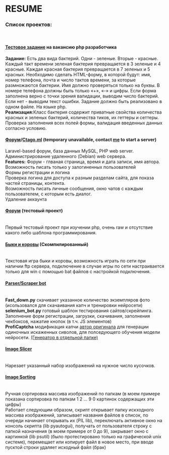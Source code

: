 # RESUME
<h3>Список проектов:</h3><br>
<h4><a href='https://github.com/ktago336/resume/tree/master/projects/test_task(PHP)'>Тестовое задание</a> на вакансию php разработчика<br></h4>
<b>Задание:</b> Есть два вида бактерий. Одни - зеленые. Вторые - красные. Каждый такт времени зеленая бактерия превращается в 3 зеленые и 4 красные. Каждая красная бактерия превращается в 7 зеленых и 5 красных. 
Необходимо сделать HTML-форму, в которой будут: имя, номер телефона, почта и число тактов времени, за которые размножаются бактерии. 
Имя должно проверяться только на буквы. В номере телефона должны быть только «+», «-» и цифры. Если форма заполнена верно с точки зрения валидации, выводим число бактерий. 
Если нет - выводим текст ошибки.
Задание должно быть реализовано в одном файле. На языке php.<br>
<b>Реализация:</b>Класс бактерия содержит приватные свойства количества красных и зеленых бактерий, количества тиков, их геттеры и сеттеры. Проверка заполнения всех полей формы, валидация введенных данных согласно условию.

<h4><a href='https://github.com/ktago336/forum-laravel'>Форум</a><b>/</b><a href='http://ctago.ml'>Ctago.ml</a> (temporary unavailable, contact <a href='mailto:stas.sutulo@gmail.com'>me</a> to start a server)</h4>
Laravel-based форум, база данных MySQL, PHP web server. Администрирование удаленного (Debian) web сервера.<br>
<b>Features:</b> Форум - глваная страница, время и дата записи, имя автора.<br>
Возможность писать только у залогиненных пользователей<br>
Формы регистрации и логина<br>
Проверка логина для доступа к разным разделам сайта, для показа частей страницы, контента.<br>
Возможность писать личные сообщения, окно чатов с каждым пользователем, с которым есть диалог.<br>
Удаление аккаунта

<h4><a href='https://github.com/ktago336/141forum'>Форум</a> (тестовый проект)</h4><br>
Первый тестовый проект при изучении php, очень raw и отсутствие какого либо шаблона программирования.

<h4><a href='https://github.com/ktago336/resume/tree/master/projects/bulls%26cows(C_C%2B%2B_compiled)/BULLS'>Быки и коровы</a> (Скомпилированный)
</h4><br>
Текстовая игра быки и коровы, возможность играть по сети при наличии ftp сервера, подключение в случае игры по сети настраивается только для win с помощью bat файлов с настройкой подключения.

<h4><a href='https://github.com/ktago336/resume/tree/master/projects/parser.scraper_bot(PY)'>Parser/Scraper bot</a>
</h4><br>
<b>Fast_down.py</b> скачивает указанное количество экземпляров фото (исользовался для скачаивания капч и тренировки нейросети)
<b>selenium_bot.py</b> готовый шаблон тестирования сайтов/скрейпинга. Заполнение форм регистрации, загрузки, скачивания, заполнения чекбоксов, нажатие кнопок (в т.ч. JS элементов)<br>
<b>ProfiCaptcha</b> модификация капчи <a href='https://valera.ws/proficaptcha/'>автор оригинала</a> для генерации одиночных искаженных сиволов, для полседующего обучения модели нейросети. <a href='https://github.com/ktago336/resume/tree/master/projects/captchaGen(PHP)'>(Генератор в отдельной папке)</a>

<h4><a href='https://github.com/ktago336/resume/tree/master/projects/image_slicer(PY)'>Image Slicer</a>
</h4><br>
Нарезает указанный набор изображений на нужное число кусочков.

<h4><a href='https://github.com/ktago336/resume/tree/master/projects/Image_sort(PY)'>Image Sorting</a>
</h4><br>
Ручная сортировка массива изображений по папкам (в моем примере показана сортировка по папкам 1 2 ... 9 0 картинок содержащих эти цифры)<br>
Работает следующим образом, скрипт открывает папку искходного массива изображений, записывает названия файлов в список, по очереди начинает открывать их (PIL lib), переключать активное окно на консоль скрипта (lib pyautogui), получать от пользователя строку с папкой назначения (в моем примере от 0 до 9), закрывает окно с картинкой (lib psutil) (было протестировано только на графической unix системе), перемещает или копирует файл в новое место, при вводе пусктой строки удаляет исходный файл (брак)
<b></b> 
<h4></h4>
